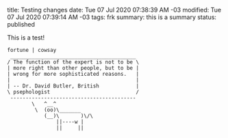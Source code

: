 title: Testing changes
date: Tue 07 Jul 2020 07:38:39 AM -03
modified: Tue 07 Jul 2020 07:39:14 AM -03
tags:  frk
summary: this is a summary
status: published

This is a test!

```
fortune | cowsay
 _________________________________________ 
/ The function of the expert is not to be \
| more right than other people, but to be |
| wrong for more sophisticated reasons.   |
|                                         |
| -- Dr. David Butler, British            |
\ psephologist                            /
 ----------------------------------------- 
        \   ^__^
         \  (oo)\_______
            (__)\       )\/\
                ||----w |
                ||     ||
```
